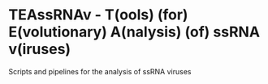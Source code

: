 # TEAssRNAv - T(ools) (for) E(volutionary) A(nalysis) (of) ssRNA v(iruses)
Scripts and pipelines for the analysis of ssRNA viruses
